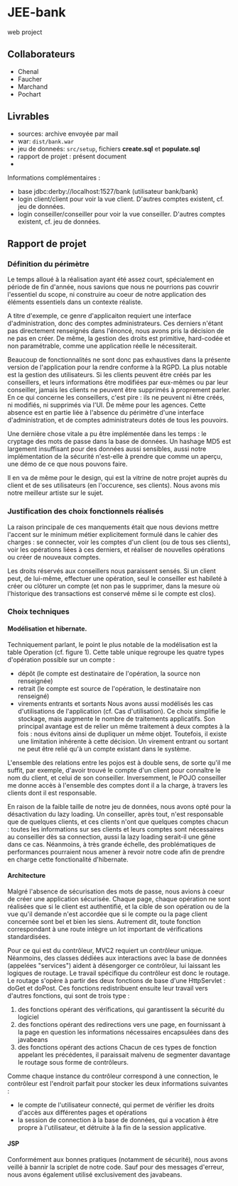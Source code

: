 # JEE-bank

web project

## Collaborateurs

- Chenal
- Faucher
- Marchand
- Pochart

## Livrables

- sources: archive envoyée par mail
- war: `dist/bank.war`
- jeu de donneés: `src/setup`, fichiers **create.sql** et **populate.sql**
- rapport de projet : présent document
-

Informations complémentaires :

- base jdbc:derby://localhost:1527/bank (utilisateur bank/bank)
- login client/client pour voir la vue client. D'autres comptes existent, cf. jeu de données.
- login conseiller/conseiller pour voir la vue conseiller. D'autres comptes existent, cf. jeu de données.

## Rapport de projet

### Définition du périmètre

Le temps alloué à la réalisation ayant été assez court, spécialement en période de fin d'année, nous savions que nous ne pourrions pas couvrir l'essentiel du scope, ni construire au coeur de notre application des éléments essentiels dans un contexte réaliste.

A titre d'exemple, ce genre d'applicaiton requiert une interface d'administration, donc des comptes administrateurs. Ces derniers n'étant pas directement renseignés dans l'énoncé, nous avons pris la décision de ne pas en créer. De même, la gestion des droits est primitive, hard-codée et non paramétrable, comme une application réelle le nécessiterait.

Beaucoup de fonctionnalités ne sont donc pas exhaustives dans la présente version de l'application pour la rendre conforme à la RGPD. La plus notable est la gestion des utilisateurs. Si les clients peuvent être créés par les conseillers, et leurs informations être modifiées par eux-mêmes ou par leur conseiller, jamais les clients ne peuvent être supprimés à proprement parler. En ce qui concerne les conseillers, c'est pire : ils ne peuvent ni être créés, ni modifiés, ni supprimés via l'UI. De même pour les agences. Cette absence est en partie liée à l'absence du périmètre d'une interface d'administration, et de comptes administrateurs dotés de tous les pouvoirs.

Une dernière chose vitale a pu être implémentée dans les temps : le cryptage des mots de passe dans la base de données. Un hashage MD5 est largement insuffisant pour des données aussi sensibles, aussi notre implémentation de la sécurité n'est-elle à prendre que comme un aperçu, une démo de ce que nous pouvons faire.

Il en va de même pour le design, qui est la vitrine de notre projet auprès du client et de ses utilisateurs (en l'occurence, ses clients). Nous avons mis notre meilleur artiste sur le sujet.

### Justification des choix fonctionnels réalisés

La raison principale de ces manquements était que nous devions mettre l'accent sur le minimum métier explicitement formulé dans le cahier des charges : se connecter, voir les comptes d'un client (ou de tous ses clients), voir les opérations liées à ces derniers, et réaliser de nouvelles opérations ou créer de nouveaux comptes.

Les droits réservés aux conseillers nous paraissent sensés. Si un client peut, de lui-même, effectuer une opération, seul le conseiller est habileté à créer ou clôturer un compte (et non pas le supprimer, dans la mesure où l'historique des transactions est conservé même si le compte est clos).

### Choix techniques

#### Modélisation et hibernate.

Techniquement parlant, le point le plus notable de la modélisation est la table Operation (cf. figure 1). Cette table unique regroupe les quatre types d'opération possible sur un compte :

- dépôt (le compte est destinataire de l'opération, la source non renseignée)
- retrait (le compte est source de l'opération, le destinataire non renseigné)
- virements entrants et sortants
  Nous avons aussi modélisés les cas d'utilisations de l'application (cf. Cas d'utilisation).
  Ce choix simplifie le stockage, mais augmente le nombre de traitements applicatifs. Son principal avantage est de relier un même traitement à deux comptes à la fois : nous évitons ainsi de dupliquer un même objet. Toutefois, il existe une limitation inhérente à cette décision. Un virement entrant ou sortant ne peut être relié qu'à un compte existant dans le système.

L'ensemble des relations entre les pojos est à double sens, de sorte qu'il me suffit, par exemple, d'avoir trouvé le compte d'un client pour connaître le nom du client, et celui de son conseiller. Inversemment, le POJO conseiller me donne accès à l'ensemble des comptes dont il a la charge, à travers les clients dont il est responsable.

En raison de la faible taille de notre jeu de données, nous avons opté pour la désactivation du lazy loading. Un conseiller, après tout, n'est responsable que de quelques clients, et ces clients n'ont que quelques comptes chacun : toutes les informations sur ses clients et leurs comptes sont nécessaires au conseiller dès sa connection, aussi la lazy loading serait-il une gêne dans ce cas. Néanmoins, à très grande échelle, des problématiques de performances pourraient nous amener à revoir notre code afin de prendre en charge cette fonctionalité d'hibernate.

#### Architecture

Malgré l'absence de sécurisation des mots de passe, nous avions à coeur de créer une application sécurisée. Chaque page, chaque opération ne sont réalisées que si le client est authentifié, et la cible de son opération ou de la vue qu'il demande n'est accordée que si le compte ou la page client concernée sont bel et bien les siens. Autrement dit, toute fonction correspondant à une route intègre un lot important de vérifications standardisées.

Pour ce qui est du contrôleur, MVC2 requiert un contrôleur unique. Néanmoins, des classes dédiées aux interactions avec la base de données (appelées "services") aident à désengorger ce contrôleur, lui laissant les logiques de routage. Le travail spécifique du contrôleur est donc le routage. Le routage s'opère à partir des deux fonctions de base d'une HttpServlet : doGet et doPost. Ces fonctions redistribuent ensuite leur travail vers d'autres fonctions, qui sont de trois type :

1. des fonctions opérant des vérifications, qui garantissent la sécurité du logiciel
2. des fonctions opérant des redirections vers une page, en fournissant à la page en question les informations nécessaires encapsulées dans des javabeans
3. des fonctions opérant des actions
   Chacun de ces types de fonction appelant les précédentes, il paraissait malvenu de segmenter davantage le routage sous forme de contrôleurs.

Comme chaque instance du contrôleur correspond à une connection, le contrôleur est l'endroit parfait pour stocker les deux informations suivantes :

- le compte de l'utilisateur connecté, qui permet de vérifier les droits d'accès aux différentes pages et opérations
- la session de connection à la base de données, qui a vocation à être propre à l'utilisateur, et détruite à la fin de la session applicative.

#### JSP

Conformément aux bonnes pratiques (notamment de sécurité), nous avons veillé à bannir la scriplet de notre code. Sauf pour des messages d'erreur, nous avons également utilisé exclusivement des javabeans.
